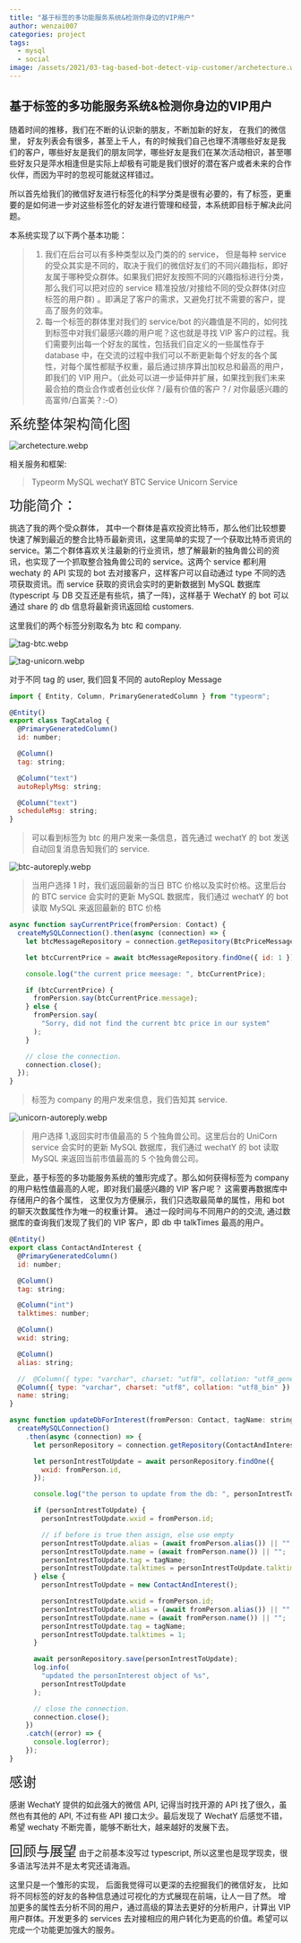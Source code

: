 ```yaml
---
title: "基于标签的多功能服务系统&检测你身边的VIP用户"
author: wenzai007
categories: project
tags:
  - mysql
  - social
image: /assets/2021/03-tag-based-bot-detect-vip-customer/archetecture.webp
---
```


<h2>基于标签的多功能服务系统&检测你身边的VIP用户</h2>

随着时间的推移，我们在不断的认识新的朋友，不断加新的好友， 在我们的微信里， 好友列表会有很多，甚至上千人，有的时候我们自己也理不清哪些好友是我们的客户，哪些好友是我们的朋友同学，哪些好友是我们在某次活动相识，甚至哪些好友只是萍水相逢但是实际上却极有可能是我们很好的潜在客户或者未来的合作伙伴，而因为平时的忽视可能就这样错过。

所以首先给我们的微信好友进行标签化的科学分类是很有必要的，有了标签，更重要的是如何进一步对这些标签化的好友进行管理和经营，本系统即目标于解决此问题。

本系统实现了以下两个基本功能：

> 1.  我们在后台可以有多种类型以及门类的的 service， 但是每种 service 的受众其实是不同的，取决于我们的微信好友们的不同兴趣指标，即好友属于哪种受众群体。如果我们把好友按照不同的兴趣指标进行分类，那么我们可以把对应的 service 精准投放/对接给不同的受众群体(对应标签的用户群) 。即满足了客户的需求，又避免打扰不需要的客户，提高了服务的效率。
> 2.  每一个标签的群体里对我们的 service/bot 的兴趣值是不同的，如何找到标签中对我们最感兴趣的用户呢？这也就是寻找 VIP 客户的过程。我们需要列出每一个好友的属性，包括我们自定义的一些属性存于 database 中，在交流的过程中我们可以不断更新每个好友的各个属性，对每个属性都赋予权重，最后通过排序算出加权总和最高的用户，即我们的 VIP 用户。（此处可以进一步延伸并扩展，如果找到我们未来最合拍的商业合作或者创业伙伴？/最有价值的客户？/ 对你最感兴趣的高富帅/白富美？:-O）

<font size=5>系统整体架构简化图</font>

![archetecture.webp](/assets/2021/03-tag-based-bot-detect-vip-customer/archetecture.webp)

相关服务和框架:

> Typeorm
> MySQL
> wechatY
> BTC Service
> Unicorn Service

<font size=5>功能简介：</font>

挑选了我的两个受众群体， 其中一个群体是喜欢投资比特币，那么他们比较想要快速了解到最近的整合比特币最新资讯，这里简单的实现了一个获取比特币资讯的 service。第二个群体喜欢关注最新的行业资讯，想了解最新的独角兽公司的资讯，也实现了一个抓取整合独角兽公司的 service。这两个 service 都利用 wechaty 的 API 实现的 bot 去对接客户，这样客户可以自动通过 type 不同的选项获取资讯。而 service 获取的资讯会实时的更新数据到 MySQL 数据库(typescript 与 DB 交互还是有些坑，搞了一阵)，这样基于 WechatY 的 bot 可以通过 share 的 db 信息将最新资讯返回给 customers.

这里我们的两个标签分别取名为 btc 和 company.

![tag-btc.webp](/assets/2021/03-tag-based-bot-detect-vip-customer/tag-btc.webp)

![tag-unicorn.webp](/assets/2021/03-tag-based-bot-detect-vip-customer/tag-unicorn.webp)

对于不同 tag 的 user, 我们回复不同的 autoReploy Message

```js
import { Entity, Column, PrimaryGeneratedColumn } from "typeorm";

@Entity()
export class TagCatalog {
  @PrimaryGeneratedColumn()
  id: number;

  @Column()
  tag: string;

  @Column("text")
  autoReplyMsg: string;

  @Column("text")
  scheduleMsg: string;
}
```

> 可以看到标签为 btc 的用户发来一条信息，首先通过 wechatY 的 bot 发送自动回复消息告知我们的 service.

![btc-autoreply.webp](/assets/2021/03-tag-based-bot-detect-vip-customer/btc-autoreply.webp)

> 当用户选择 1 时，我们返回最新的当日 BTC 价格以及实时价格。这里后台的 BTC service 会实时的更新 MySQL 数据库，我们通过 wechatY 的 bot 读取 MySQL 来返回最新的 BTC 价格

```js
async function sayCurrentPrice(fromPersion: Contact) {
  createMySQLConnection().then(async (connection) => {
    let btcMessageRepository = connection.getRepository(BtcPriceMessage);

    let btcCurrentPrice = await btcMessageRepository.findOne({ id: 1 });

    console.log("the current price meesage: ", btcCurrentPrice);

    if (btcCurrentPrice) {
      fromPersion.say(btcCurrentPrice.message);
    } else {
      fromPersion.say(
        "Sorry, did not find the current btc price in our system"
      );
    }

    // close the connection.
    connection.close();
  });
}
```

> 标签为 company 的用户发来信息，我们告知其 service.

![unicorn-autoreply.webp](/assets/2021/03-tag-based-bot-detect-vip-customer/unicorn-autoreply.webp)

> 用户选择 1,返回实时市值最高的 5 个独角兽公司。这里后台的 UniCorn service 会实时的更新 MySQL 数据库，我们通过 wechatY 的 bot 读取 MySQL 来返回当前市值最高的 5 个独角兽公司。

至此，基于标签的多功能服务系统的雏形完成了。那么如何获得标签为 company 的用户粘性值最高的人呢，即对我们最感兴趣的 VIP 客户呢？ 这需要再数据库中存储用户的各个属性， 这里仅为方便展示，我们只选取最简单的属性，用和 bot 的聊天次数属性作为唯一的权重计算。 通过一段时间与不同用户的的交流, 通过数据库的查询我们发现了我们的 VIP 客户，即 db 中 talkTimes 最高的用户。

```js
@Entity()
export class ContactAndInterest {
  @PrimaryGeneratedColumn()
  id: number;

  @Column()
  tag: string;

  @Column("int")
  talktimes: number;

  @Column()
  wxid: string;

  @Column()
  alias: string;

  //  @Column({ type: "varchar", charset: "utf8", collation: "utf8_general_ci"})
  @Column({ type: "varchar", charset: "utf8", collation: "utf8_bin" })
  name: string;
}
```

```js
async function updateDbForInterest(fromPerson: Contact, tagName: string) {
  createMySQLConnection()
    .then(async (connection) => {
      let personRepository = connection.getRepository(ContactAndInterest);

      let personIntrestToUpdate = await personRepository.findOne({
        wxid: fromPerson.id,
      });

      console.log("the person to update from the db: ", personIntrestToUpdate);

      if (personIntrestToUpdate) {
        personIntrestToUpdate.wxid = fromPerson.id;

        // if before is true then assign, else use empty
        personIntrestToUpdate.alias = (await fromPerson.alias()) || "";
        personIntrestToUpdate.name = (await fromPerson.name()) || "";
        personIntrestToUpdate.tag = tagName;
        personIntrestToUpdate.talktimes = personIntrestToUpdate.talktimes + 1;
      } else {
        personIntrestToUpdate = new ContactAndInterest();

        personIntrestToUpdate.wxid = fromPerson.id;
        personIntrestToUpdate.alias = (await fromPerson.alias()) || "";
        personIntrestToUpdate.name = (await fromPerson.name()) || "";
        personIntrestToUpdate.tag = tagName;
        personIntrestToUpdate.talktimes = 1;
      }

      await personRepository.save(personIntrestToUpdate);
      log.info(
        "updated the personInterest object of %s",
        personIntrestToUpdate
      );

      // close the connection.
      connection.close();
    })
    .catch((error) => {
      console.log(error);
    });
}
```

<font size=5>感谢</font>

感谢 WechatY 提供的如此强大的微信 API, 记得当时找开源的 API 找了很久，虽然也有其他的 API, 不过有些 API 接口太少。最后发现了 WechatY 后感觉不错，希望 wechaty 不断完善，能够不断壮大，越来越好的发展下去。

<font size=5>回顾与展望</font>
由于之前基本没写过 typescript, 所以这里也是现学现卖，很多语法写法并不是太考究还请海涵。

这里只是一个雏形的实现， 后面我觉得可以更深的去挖掘我们的微信好友， 比如将不同标签的好友的各种信息通过可视化的方式展现在前端，让人一目了然。 增加更多的属性去分析不同的用户，通过高级的算法去更好的分析用户，计算出 VIP 用户群体。开发更多的 services 去对接相应的用户转化为更高的价值。希望可以完成一个功能更加强大的服务。
